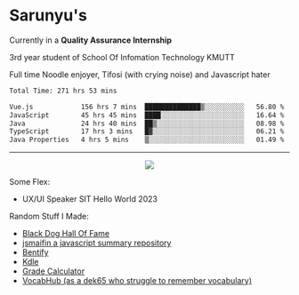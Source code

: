 # Sarunyu's
<p>Currently in a <strong>Quality Assurance Internship</strong></p>
<p>3rd year student of School Of Infomation Technology KMUTT</p>
<p>Full time Noodle enjoyer, Tifosi (with crying noise) and Javascript hater</p>

<!--START_SECTION:waka-->

```txt
Total Time: 271 hrs 53 mins

Vue.js            156 hrs 7 mins  ██████████████▒░░░░░░░░░░   56.80 %
JavaScript        45 hrs 45 mins  ████░░░░░░░░░░░░░░░░░░░░░   16.64 %
Java              24 hrs 40 mins  ██▒░░░░░░░░░░░░░░░░░░░░░░   08.98 %
TypeScript        17 hrs 3 mins   █▓░░░░░░░░░░░░░░░░░░░░░░░   06.21 %
Java Properties   4 hrs 5 mins    ▒░░░░░░░░░░░░░░░░░░░░░░░░   01.49 %
```
---
<!--END_SECTION:waka-->
<div align=center>
  <img src="https://skillicons.dev/icons?i=typescript,javascript,nodejs,java,spring,react,vue,mysql,mongodb,docker,linux" />
</div>

Some Flex:
- UX/UI Speaker SIT Hello World 2023

Random Stuff I Made:
- [Black Dog Hall Of Fame](https://bdoghalloffame.vercel.app/)
- [jsmaifin a javascript summary repository](https://github.com/ssarunyu/js-maifin)
- [Bentify](https://bentify.vercel.app/)
- [Kdle](https://kdle.vercel.app/)
- [Grade Calculator](https://grade-calculator-virid.vercel.app/)
- [VocabHub (as a dek65 who struggle to remember vocabulary)](https://vocabhub.vercel.app/)

